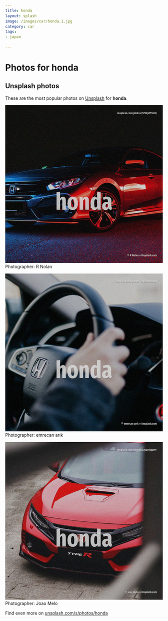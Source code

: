 ```yaml
---
title: honda
layout: splash
image: /images/car/honda.1.jpg
category: car
tags:
- japan

---
```

# Photos for honda
 
## Unsplash photos
These are the most popular photos on [Unsplash](https://unsplash.com) for **honda**.
 
![honda](/images/car/honda.1.jpg)
Photographer:  R Nolan
 
![honda](/images/car/honda.2.jpg)
Photographer:  emrecan arık
 
![honda](/images/car/honda.3.jpg)
Photographer:  Joao Melo
 
Find even more on [unsplash.com/s/photos/honda](https://unsplash.com/s/photos/honda)
 
